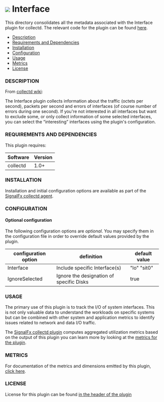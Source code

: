 # ![](https://github.com/signalfx/integrations/blob/master/collectd/img/integration_collectd.png) Interface

This directory consolidates all the metadata associated with the Interface plugin for collectd. The relevant code for the plugin can be found [here](https://github.com/signalfx/collectd/blob/master/src/interface.c).

- [Description](#description)
- [Requirements and Dependencies](#requirements-and-dependencies)
- [Installation](#installation)
- [Configuration](#configuration)
- [Usage](#usage)
- [Metrics](#metrics)
- [License](#license)

### DESCRIPTION

From [collectd wiki](https://collectd.org/wiki/index.php/Plugin:Interface):

The Interface plugin collects information about the traffic (octets per second), packets per second and errors of interfaces (of course number of errors during one second). If you're not interested in all interfaces but want to exclude some, or only collect information of some selected interfaces, you can select the “interesting” interfaces using the plugin's configuration.

### REQUIREMENTS AND DEPENDENCIES

This plugin requires:

| Software  | Version        |
|-----------|----------------|
| collectd  | 1.0+ |

### INSTALLATION

Installation and initial configuration options are available as part of the [SignalFx collectd agent](https://github.com/signalfx/integrations/tree/master/collectd).


### CONFIGURATION

#### Optional configuration

The following configuration options are *optional*. You may specify them in the configuration file in order to override default values provided by the plugin.

| configuration option | definition | default value |
| ---------------------|------------|---------------|
| Interface | Include specific Interface(s) | "lo" "sit0" |
| IgnoreSelected  | Ignore the designation of specific Disks | true |

### USAGE

The primary use of this plugin is to track the I/O of system interfaces. This is not only valuable data to understand the workloads on specific systems but can be combined with other system and application metrics to identify issues related to network and data I/O traffic.

The [SignalFx collectd plugin](https://github.com/signalfx/integrations/tree/master/collectd-signalfx) computes aggregated utilization metrics based on the output of this plugin you can learn more by looking at the [metrics for the plugin](https://github.com/signalfx/integrations/tree/master/collectd-signalfx/docs).

### METRICS

For documentation of the metrics and dimensions emitted by this plugin, [click here](./docs).

### LICENSE

License for this plugin can be found [in the header of the plugin](https://github.com/signalfx/collectd/blob/master/src/interface.c)
